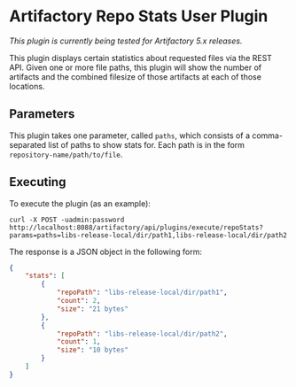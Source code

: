 Artifactory Repo Stats User Plugin
==================================

*This plugin is currently being tested for Artifactory 5.x releases.*

This plugin displays certain statistics about requested files via the REST API.
Given one or more file paths, this plugin will show the number of artifacts and
the combined filesize of those artifacts at each of those locations.

Parameters
----------

This plugin takes one parameter, called `paths`, which consists of a
comma-separated list of paths to show stats for. Each path is in the form
`repository-name/path/to/file`.

Executing
---------

To execute the plugin (as an example):

`curl -X POST -uadmin:password http://localhost:8088/artifactory/api/plugins/execute/repoStats?params=paths=libs-release-local/dir/path1,libs-release-local/dir/path2`

The response is a JSON object in the following form:
```JSON
{
    "stats": [
        {
            "repoPath": "libs-release-local/dir/path1",
            "count": 2,
            "size": "21 bytes"
        },
        {
            "repoPath": "libs-release-local/dir/path2",
            "count": 1,
            "size": "10 bytes"
        }
    ]
}
```
